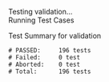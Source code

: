 
Testing validation...</br>
Running Test Cases

Test Summary for validation

    # PASSED:     196 tests
    # Failed:     0 test
    # Aborted:    0 test
    # Total:      196 tests
